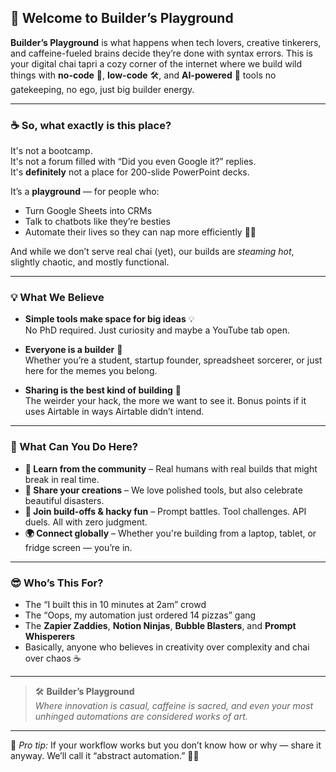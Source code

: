 ## 👋 Welcome to Builder’s Playground

**Builder’s Playground** is what happens when tech lovers, creative tinkerers, and caffeine-fueled brains decide they’re done with syntax errors. This is your digital chai tapri a cozy corner of the internet where we build wild things with **no-code** 🧩, **low-code** 🛠️, and **AI-powered** 🤖 tools no gatekeeping, no ego, just big builder energy.

---

### ☕ So, what exactly is this place?

It's not a bootcamp.  
It's not a forum filled with “Did you even Google it?” replies.  
It's **definitely** not a place for 200-slide PowerPoint decks.

It’s a **playground** — for people who:
- Turn Google Sheets into CRMs
- Talk to chatbots like they’re besties
- Automate their lives so they can nap more efficiently 🛌💤

And while we don’t serve real chai (yet), our builds are *steaming hot*, slightly chaotic, and mostly functional.

---

### 💡 What We Believe

- **Simple tools make space for big ideas** 💡  
  No PhD required. Just curiosity and maybe a YouTube tab open.

- **Everyone is a builder** 🧱  
  Whether you’re a student, startup founder, spreadsheet sorcerer, or just here for the memes  you belong.

- **Sharing is the best kind of building** 🤝  
  The weirder your hack, the more we want to see it. Bonus points if it uses Airtable in ways Airtable didn’t intend.

---

### 🚀 What Can You Do Here?

- **🧠 Learn from the community** – Real humans with real builds that might break in real time.  
- **🔧 Share your creations** – We love polished tools, but also celebrate beautiful disasters.  
- **🎯 Join build-offs & hacky fun** – Prompt battles. Tool challenges. API duels. All with zero judgment.  
- **🌍 Connect globally** – Whether you're building from a laptop, tablet, or fridge screen — you’re in.

---

### 😎 Who’s This For?

- The “I built this in 10 minutes at 2am” crowd  
- The “Oops, my automation just ordered 14 pizzas” gang  
- The **Zapier Zaddies**, **Notion Ninjas**, **Bubble Blasters**, and **Prompt Whisperers**  
- Basically, anyone who believes in creativity over complexity and chai over chaos ☕

---

> 🛠️ **Builder’s Playground**  
> *Where innovation is casual, caffeine is sacred, and even your most unhinged automations are considered works of art.*

---

📌 *Pro tip:* If your workflow works but you don’t know how or why — share it anyway. We’ll call it “abstract automation.” 🎨🤖
